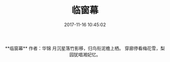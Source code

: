 ﻿---
title: 临窗幕
date: 2017-11-16 10:45:02
category: ["诗词"]
tags: ["诗词"]
---
<center>
**临窗幕**
作者：华锦
<!--more-->
月沉星落竹影移，归鸟衔泥檐上栖。
穿廊停看梅花雪，梨园犹唱湘妃忆。
</center>
